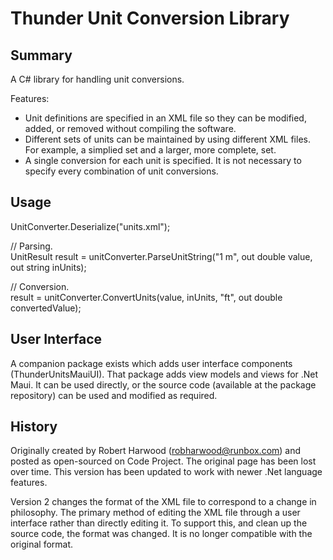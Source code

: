 # Thunder Unit Conversion Library
## Summary
A C# library for handling unit conversions.  

Features:
- Unit definitions are specified in an XML file so they can be modified, added, or removed without compiling the software.
- Different sets of units can be maintained by using different XML files.  For example, a simplied set and a larger, more complete, set.
- A single conversion for each unit is specified.  It is not necessary to specify every combination of unit conversions.

## Usage
UnitConverter.Deserialize("units.xml");

// Parsing.\
UnitResult result = unitConverter.ParseUnitString("1 m", out double value, out string inUnits);

// Conversion.\
result = unitConverter.ConvertUnits(value, inUnits, "ft", out double convertedValue);

## User Interface
A companion package exists which adds user interface components (ThunderUnitsMauiUI).  That package adds view models and views for .Net Maui.  It can be used directly, or the source code (available at the package repository) can be used and modified as required.

## History
Originally created by Robert Harwood (<robharwood@runbox.com>) and posted as open-sourced on Code Project.  The original page has been lost over time.  This version has been updated to work with newer .Net language features.

Version 2 changes the format of the XML file to correspond to a change in philosophy.  The primary method of editing the XML file through a user interface rather than directly editing it.  To support this, and clean up the source code, the format was changed.  It is no longer compatible with the original format.